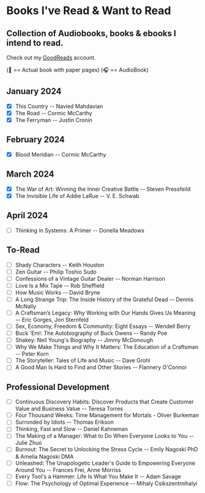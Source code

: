 # Books I've Read & Want to Read

## Collection of Audiobooks, books & ebooks I intend to read.

Check out my [GoodReads](https://www.goodreads.com/user/show/33690483-nick) account.

(:blue_book: == Actual book with paper pages)
(:headphones: == AudioBook)

## January 2024

- [x] This Country -- Navied Mahdavian
- [x] The Road -- Cormic McCarthy
- [x] The Ferryman -- Justin Cronin

## February 2024

- [x] Blood Meridian -- Cormic McCarthy

## March 2024

- [x] The War of Art: Winning the Inner Creative Battle -- Steven Pressfeild
- [x] The Invisible Life of Addie LaRue -- V. E. Schwab

## April 2024

- [ ] Thinking in Systems: A Primer -- Donella Meadows

## To-Read

- [ ] Shady Characters -- Keith Houston
- [ ] Zen Guitar -- Philip Toshio Sudo
- [ ] Confessions of a Vintage Guitar Dealer -- Norman Harrison
- [ ] Love Is a Mix Tape -- Rob Sheffield
- [ ] How Music Works -- David Bryne
- [ ] A Long Strange Trip: The Inside History of the Grateful Dead -- Dennis McNally
- [ ] A Craftsman’s Legacy: Why Working with Our Hands Gives Us Meaning -- Eric Gorges, Jon Sternfeld
- [ ] Sex, Economy, Freedom & Community: Eight Essays -- Wendell Berry
- [ ] Buck 'Em!: The Autobiography of Buck Owens -- Randy Poe
- [ ] Shakey: Neil Young's Biography -- Jimmy McDonough
- [ ] Why We Make Things and Why It Matters: The Education of a Craftsman -- Peter Korn
- [ ] The Storyteller: Tales of Life and Music -- Dave Grohl
- [ ] A Good Man Is Hard to Find and Other Stories -- Flannery O'Connor

## Professional Development

- [ ] Continuous Discovery Habits: Discover Products that Create Customer Value and Business Value -- Teresa Torres
- [ ] Four Thousand Weeks: Time Management for Mortals - Oliver Burkeman
- [ ] Surronded by Idiots -- Thomas Erikson
- [ ] Thinking, Fast and Slow -- Daniel Kahneman
- [ ] The Making of a Manager: What to Do When Everyone Looks to You -- Julie Zhuo
- [ ] Burnout: The Secret to Unlocking the Stress Cycle -- Emily Nagoski PhD & Amelia Nagoski DMA
- [ ] Unleashed: The Unapologetic Leader's Guide to Empowering Everyone Around You -- Frances Frei, Anne Morriss
- [ ] Every Tool's a Hammer: Life Is What You Make It -- Adam Savage
- [ ] Flow: The Psychology of Optimal Experience -- Mihaly Csikszentmihalyi
